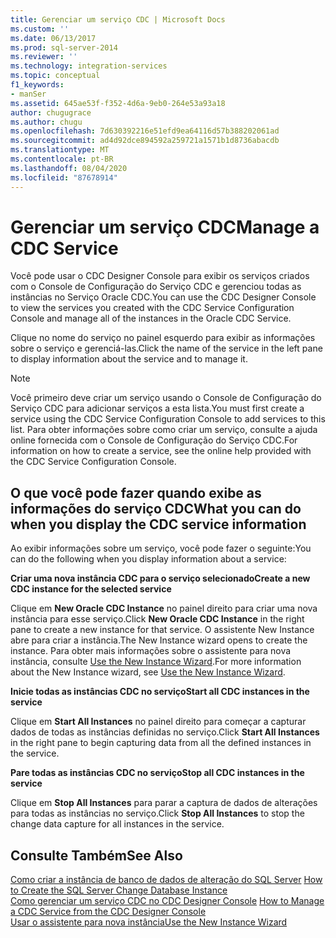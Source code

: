 ```yaml
---
title: Gerenciar um serviço CDC | Microsoft Docs
ms.custom: ''
ms.date: 06/13/2017
ms.prod: sql-server-2014
ms.reviewer: ''
ms.technology: integration-services
ms.topic: conceptual
f1_keywords:
- manSer
ms.assetid: 645ae53f-f352-4d6a-9eb0-264e53a93a18
author: chugugrace
ms.author: chugu
ms.openlocfilehash: 7d630392216e51efd9ea64116d57b388202061ad
ms.sourcegitcommit: ad4d92dce894592a259721a1571b1d8736abacdb
ms.translationtype: MT
ms.contentlocale: pt-BR
ms.lasthandoff: 08/04/2020
ms.locfileid: "87678914"
---
```

# <a name="manage-a-cdc-service"></a><span data-ttu-id="e14d9-102">Gerenciar um serviço CDC</span><span class="sxs-lookup"><span data-stu-id="e14d9-102">Manage a CDC Service</span></span>
  <span data-ttu-id="e14d9-103">Você pode usar o CDC Designer Console para exibir os serviços criados com o Console de Configuração do Serviço CDC e gerenciou todas as instâncias no Serviço Oracle CDC.</span><span class="sxs-lookup"><span data-stu-id="e14d9-103">You can use the CDC Designer Console to view the services you created with the CDC Service Configuration Console and manage all of the instances in the Oracle CDC Service.</span></span>  
  
 <span data-ttu-id="e14d9-104">Clique no nome do serviço no painel esquerdo para exibir as informações sobre o serviço e gerenciá-las.</span><span class="sxs-lookup"><span data-stu-id="e14d9-104">Click the name of the service in the left pane to display information about the service and to manage it.</span></span>  
  
> [!NOTE]  
>  <span data-ttu-id="e14d9-105">Você primeiro deve criar um serviço usando o Console de Configuração do Serviço CDC para adicionar serviços a esta lista.</span><span class="sxs-lookup"><span data-stu-id="e14d9-105">You must first create a service using the CDC Service Configuration Console to add services to this list.</span></span> <span data-ttu-id="e14d9-106">Para obter informações sobre como criar um serviço, consulte a ajuda online fornecida com o Console de Configuração do Serviço CDC.</span><span class="sxs-lookup"><span data-stu-id="e14d9-106">For information on how to create a service, see the online help provided with the CDC Service Configuration Console.</span></span>  
  
## <a name="what-you-can-do-when-you-display-the-cdc-service-information"></a><span data-ttu-id="e14d9-107">O que você pode fazer quando exibe as informações do serviço CDC</span><span class="sxs-lookup"><span data-stu-id="e14d9-107">What you can do when you display the CDC service information</span></span>  
 <span data-ttu-id="e14d9-108">Ao exibir informações sobre um serviço, você pode fazer o seguinte:</span><span class="sxs-lookup"><span data-stu-id="e14d9-108">You can do the following when you display information about a service:</span></span>  
  
 <span data-ttu-id="e14d9-109">**Criar uma nova instância CDC para o serviço selecionado**</span><span class="sxs-lookup"><span data-stu-id="e14d9-109">**Create a new CDC instance for the selected service**</span></span>  
  
 <span data-ttu-id="e14d9-110">Clique em **New Oracle CDC Instance** no painel direito para criar uma nova instância para esse serviço.</span><span class="sxs-lookup"><span data-stu-id="e14d9-110">Click **New Oracle CDC Instance** in the right pane to create a new instance for that service.</span></span> <span data-ttu-id="e14d9-111">O assistente New Instance abre para criar a instância.</span><span class="sxs-lookup"><span data-stu-id="e14d9-111">The New Instance wizard opens to create the instance.</span></span> <span data-ttu-id="e14d9-112">Para obter mais informações sobre o assistente para nova instância, consulte [Use the New Instance Wizard](use-the-new-instance-wizard.md).</span><span class="sxs-lookup"><span data-stu-id="e14d9-112">For more information about the New Instance wizard, see [Use the New Instance Wizard](use-the-new-instance-wizard.md).</span></span>  
  
 <span data-ttu-id="e14d9-113">**Inicie todas as instâncias CDC no serviço**</span><span class="sxs-lookup"><span data-stu-id="e14d9-113">**Start all CDC instances in the service**</span></span>  
  
 <span data-ttu-id="e14d9-114">Clique em **Start All Instances** no painel direito para começar a capturar dados de todas as instâncias definidas no serviço.</span><span class="sxs-lookup"><span data-stu-id="e14d9-114">Click **Start All Instances** in the right pane to begin capturing data from all the defined instances in the service.</span></span>  
  
 <span data-ttu-id="e14d9-115">**Pare todas as instâncias CDC no serviço**</span><span class="sxs-lookup"><span data-stu-id="e14d9-115">**Stop all CDC instances in the service**</span></span>  
  
 <span data-ttu-id="e14d9-116">Clique em **Stop All Instances** para parar a captura de dados de alterações para todas as instâncias no serviço.</span><span class="sxs-lookup"><span data-stu-id="e14d9-116">Click **Stop All Instances** to stop the change data capture for all instances in the service.</span></span>  
  
## <a name="see-also"></a><span data-ttu-id="e14d9-117">Consulte Também</span><span class="sxs-lookup"><span data-stu-id="e14d9-117">See Also</span></span>  
 <span data-ttu-id="e14d9-118">[Como criar a instância de banco de dados de alteração do SQL Server](how-to-create-the-sql-server-change-database-instance.md) </span><span class="sxs-lookup"><span data-stu-id="e14d9-118">[How to Create the SQL Server Change Database Instance](how-to-create-the-sql-server-change-database-instance.md) </span></span>  
 <span data-ttu-id="e14d9-119">[Como gerenciar um serviço CDC no CDC Designer Console](how-to-manage-a-cdc-service-from-the-cdc-designer-console.md) </span><span class="sxs-lookup"><span data-stu-id="e14d9-119">[How to Manage a CDC Service from the CDC Designer Console](how-to-manage-a-cdc-service-from-the-cdc-designer-console.md) </span></span>  
 [<span data-ttu-id="e14d9-120">Usar o assistente para nova instância</span><span class="sxs-lookup"><span data-stu-id="e14d9-120">Use the New Instance Wizard</span></span>](use-the-new-instance-wizard.md)  
  
  
